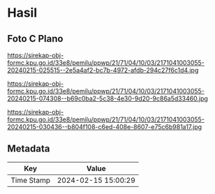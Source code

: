 # Hasil

## Foto C Plano

https://sirekap-obj-formc.kpu.go.id/33e8/pemilu/ppwp/21/71/04/10/03/2171041003055-20240215-025515--2e5a4af2-bc7b-4972-afdb-294c27f6c1d4.jpg

https://sirekap-obj-formc.kpu.go.id/33e8/pemilu/ppwp/21/71/04/10/03/2171041003055-20240215-074308--b69c0ba2-5c38-4e30-9d20-9c86a5d33460.jpg

https://sirekap-obj-formc.kpu.go.id/33e8/pemilu/ppwp/21/71/04/10/03/2171041003055-20240215-030436--b804f108-c6ed-408e-8607-e75c6b981a17.jpg


## Metadata

| Key        | Value               |
| ---------- | ------------------- |
| Time Stamp | 2024-02-15 15:00:29 |



